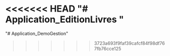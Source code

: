 <<<<<<< HEAD
"# Application_EditionLivres " 
=======
"# Application_DemoGestion" 
>>>>>>> 3723a693f9faf39cafcf84f98df767fb76cce125
